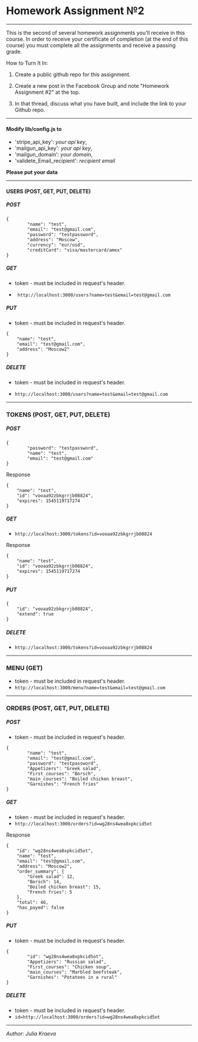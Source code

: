 # Homework Assignment №2
***
This is the second of several homework assignments you'll receive in this course. In order to receive your certificate of completion (at the end of this course) you must complete all the assignments and receive a passing grade. 

How to Turn It In:

1. Create a public github repo for this assignment. 

2. Create a new post in the Facebook Group  and note "Homework Assignment #2" at the top.

3. In that thread, discuss what you have built, and include the link to your Github repo. 

***



#### Modify lib/config.js to 

* 'stripe_api_key': _your api key_,
* 'mailgun_api_key': _your api key_,
* 'mailgun_domain': _your domain_,
* 'validete_Email_recipient': _recipient email_

**Please put your data**
***


#### USERS (POST, GET, PUT, DELETE)

##### POST
```
{
        "name": "test",
        "email": "test@gmail.com",
        "password": "testpassword",
        "address": "Moscow",
        "currency": "eur/usd",
        "creditCard": "visa/mastercard/amex"
}
```

##### GET

* token - must be included in request's header.

* ``` http://localhost:3000/users?name=test&email=test@gmail.com```


##### PUT

* token - must be included in request's header.
```
{
    "name": "test",
    "email": "test@gmail.com",
    "address": "Moscow2"
}
```

##### DELETE

* token - must be included in request's header.

* ``` http://localhost:3000/users?name=test&email=test@gmail.com ```

***


### TOKENS (POST, GET, PUT, DELETE)

##### POST
```
{
        "password": "testpassword",
        "name": "test",
        "email": "test@gmail.com"
}
```
Response
```
{
    "name": "test",
    "id": "vooaa92zbkgrrjb08824",
    "expires": 1545119717274
}
```

##### GET

* ``` http://localhost:3000/tokens?id=vooaa92zbkgrrjb08824 ```

Response
```
{
    "name": "test",
    "id": "vooaa92zbkgrrjb08824",
    "expires": 1545119717274
}
```

##### PUT

```
{
    "id": "vooaa92zbkgrrjb08824",
    "extend": true
}
```

##### DELETE

* ``` http://localhost:3000/tokens?id=vooaa92zbkgrrjb08824 ```

***
### MENU  (GET)
* token - must be included in request's header.
* ``` http://localhost:3000/menu?name=test&email=test@gmail.com  ```
***
### ORDERS (POST, GET, PUT, DELETE)
##### POST
* token - must be included in request's header.
```
{   
        "name": "test",
        "email": "test@gmail.com",
        "password": "testpassword",
        "Appetizers": "Greek salad",
        "First_courses": "Borsch",
        "main_courses": "Boiled chicken breast",
        "Garnishes": "French fries"
}
```

##### GET
* token - must be included in request's header.
* ``` http://localhost:3000/orders?id=wg28ns4wea8xpkcid5ot ```

Response
```
{
    "id": "wg28ns4wea8xpkcid5ot",
    "name": "test",
    "email": "test@gmail.com",
    "address": "Moscow2",
    "order_summary": {
        "Greek salad": 12,
        "Borsch": 14,
        "Boiled chicken breast": 15,
        "French fries": 5
    },
    "total": 46,
    "has_payed": false
}
```

##### PUT
* token - must be included in request's header.
```
{   
        "id": "wg28ns4wea8xpkcid5ot",
        "Appetizers": "Russian salad",
        "First_courses": "Chicken soup",
        "main_courses": "Marbled beefsteak",
        "Garnishes": "Potatoes in a rural"
} 
```

##### DELETE
* token - must be included in request's header.
* ``` id=http://localhost:3000/orders?id=wg28ns4wea8xpkcid5ot ```

***

_Author: Julia Kraeva_
